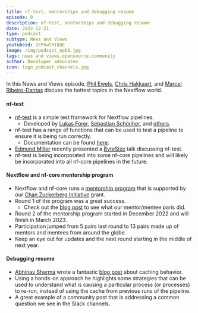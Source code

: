 ```yaml
---
title: nf-test, mentorships and debugging resume
episode: 8
description: nf-test, mentorships and debugging resume
date: 2022-12-21
type: podcast
subtype: News and Views
youtubeid: 2EPkwlHIQQE
image: /img/podcast_ep08.jpg
tags: news and views,opensource,community
author: Developer advocates
icon: logo_podcast_channels.jpg
---
```


In this News and Views episode, [Phil Ewels](https://twitter.com/tallphil), [Chris Hakkaart](https://twitter.com/chris_hakk), and [Marcel Ribeiro-Dantas](https://twitter.com/mribeirodantas) discuss the hottest topics in the Nextflow world.

<!-- end-archive-description -->

#### nf-test

- [nf-test](https://github.com/askimed/nf-test) is a simple test framework for Nextflow pipelines.
  - Developed by [Lukas Forer](https://twitter.com/lukfor), [Sebastian Schönher](https://twitter.com/seppinho), and [others](https://github.com/askimed/nf-test/graphs/contributors).
- nf-test has a range of functions that can be used to test a pipeline to ensure it is being run correctly.
  - Documentation can be found [here](https://code.askimed.com/nf-test/).
- [Edmund Miller](https://github.com/Emiller88) recently presented a [ByteSize](https://nf-co.re/events/2022/bytesize_nftest) talk discussing nf-test.
- nf-test is being incorporated into some nf-core pipelines and will likely be incorporated into all nf-core pipelines in the future.

#### Nextflow and nf-core mentorship program

- Nextflow and nf-core runs a [mentorship program](https://nf-co.re/mentorships) that is supported by our [Chan Zuckerberg Initiative](https://chanzuckerberg.com/) grant.
- Round 1 of the program was a great success.
  - Check out the [blog post](https://www.nextflow.io/blog/2022/czi-mentorship-round-1.html) to see what our mentor/mentee paris did.
- Round 2 of the mentorship program started in December 2022 and will finish in March 2023.
- Participation jumped from 5 pairs last round to 13 pairs made up of mentors and mentees from around the globe.
- Keep an eye out for updates and the next round starting in the middle of next year.

#### Debugging resume

- [Abhinav Sharma](https://twitter.com/abhi18av) wrote a fantastic [blog post](https://www.nextflow.io/blog/2022/caching-behavior-analysis.html) about caching behavior.
- Using a hands-on approach he highlights some strategies that can be used to understand what is causing a particular process (or processes) to re-run, instead of using the cache from previous runs of the pipeline.
- A great example of a community post that is addressing a common question we see in the Slack channels.
